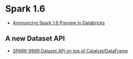 # Spark 1.6
- [Announcing Spark 1.6 Preview in Databricks](https://databricks.com/blog/2015/11/20/announcing-spark-1-6-preview-in-databricks.html)

## A new Dataset API
- [SPARK-9999 Dataset API on top of Catalyst/DataFrame](https://issues.apache.org/jira/browse/SPARK-9999)
